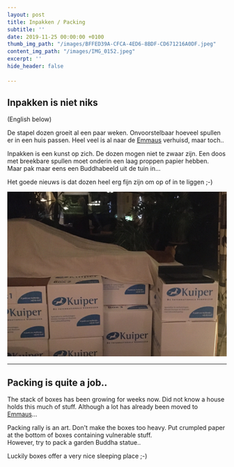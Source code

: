```yaml
---
layout: post
title: Inpakken / Packing
subtitle: ''
date: 2019-11-25 00:00:00 +0100
thumb_img_path: "/images/BFFED39A-CFCA-4ED6-8BDF-CD671216A0DF.jpeg"
content_img_path: "/images/IMG_0152.jpeg"
excerpt: ''
hide_header: false

---
```

## Inpakken is niet niks

(English below)

De stapel dozen groeit al een paar weken. Onvoorstelbaar hoeveel spullen er in een huis passen. Heel veel is al naar de [Emmaus]() verhuisd, maar toch..

Inpakken is een kunst op zich. De dozen mogen niet te zwaar zijn. Een doos met breekbare spullen moet onderin een laag proppen papier hebben.  
Maar pak maar eens een Buddhabeeld uit de tuin in...

Het goede nieuws is dat dozen heel erg fijn zijn om op of in te liggen ;-)

![](/images/IMG_0342-1.jpeg)

***

## Packing is quite a job..

The stack of boxes has been growing for weeks now. Did not know a house holds this much of stuff. Although a lot has already been moved to [Emmaus]()...

Packing rally is an art. Don't make the boxes too heavy. Put crumpled paper at the bottom of boxes containing vulnerable stuff.  
However, try to pack a garden Buddha statue..

Luckily boxes offer a very nice sleeping place ;-)